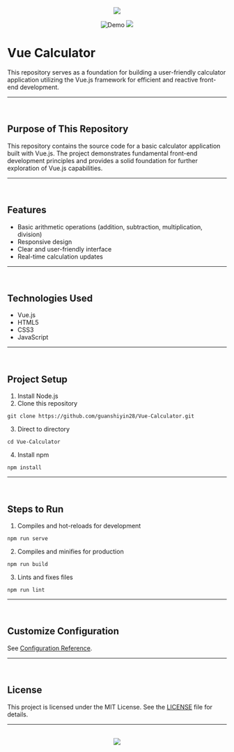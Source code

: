 <div align=center>

<img src="https://capsule-render.vercel.app/api?type=waving&height=100&color=100:FF0000,20:F0F0F0&section=footer&reversal=false&textBg=false&fontAlignY=50&descAlign=48&descAlignY=59"/>

![Demo](https://github.com/user-attachments/assets/d8c298d7-4690-45b0-9fa3-25bdf50b4bca)
<img src="https://capsule-render.vercel.app/api?type=waving&height=100&color=20:FF0000,100:F0F0F0&section=header&reversal=false&textBg=false&fontAlignY=50&descAlign=48&descAlignY=59"/>

</div>

# Vue Calculator

This repository serves as a foundation for building a user-friendly calculator application utilizing the Vue.js framework for efficient and reactive front-end development.

<hr><br>

## Purpose of This Repository

This repository contains the source code for a basic calculator application built with Vue.js. The project demonstrates fundamental front-end development principles and provides a solid foundation for further exploration of Vue.js capabilities.

<hr><br>

## Features

- Basic arithmetic operations (addition, subtraction, multiplication, division)
- Responsive design
- Clear and user-friendly interface
- Real-time calculation updates

<hr><br>

## Technologies Used

- Vue.js
- HTML5
- CSS3
- JavaScript

<hr><br>

## Project Setup

1. Install Node.js
2. Clone this repository

```
git clone https://github.com/guanshiyin28/Vue-Calculator.git
```

3. Direct to directory

```
cd Vue-Calculator
```

4. Install npm

```
npm install
```

<hr><br>

## Steps to Run

1. Compiles and hot-reloads for development

```
npm run serve
```

2. Compiles and minifies for production

```
npm run build
```

3. Lints and fixes files

```
npm run lint
```

<hr><br>

## Customize Configuration

See [Configuration Reference](https://cli.vuejs.org/config/).

<hr><br>

## License

This project is licensed under the MIT License. See the [LICENSE](LICENSE) file for details.

<hr><br>

<div align=center>
  <a href="https://www.instagram.com/guanshiyin_/">
     <img src="https://capsule-render.vercel.app/api?type=waving&height=200&color=100:FF0000,20:F0F0F0&section=footer&reversal=false&textBg=false&fontAlignY=50&descAlign=48&descAlignY=59"/>
  </a>
</div>
